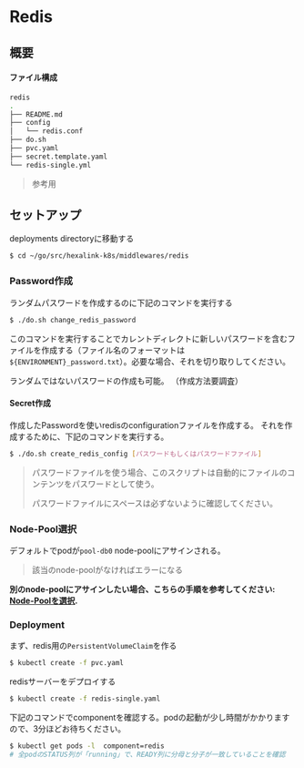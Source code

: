 # Redis

## 概要

#### ファイル構成

```bash
redis
.
├── README.md
├── config
│   └── redis.conf
├── do.sh
├── pvc.yaml
├── secret.template.yaml
└── redis-single.yml
```

> 参考用

## セットアップ

deployments directoryに移動する

```bash
$ cd ~/go/src/hexalink-k8s/middlewares/redis
```

### Password作成

ランダムパスワードを作成するのに下記のコマンドを実行する

```bash
$ ./do.sh change_redis_password
```

このコマンドを実行することでカレントディレクトに新しいパスワードを含むファイルを作成する（ファイル名のフォーマットは`${ENVIRONMENT}_password.txt`）。必要な場合、それを切り取りしてください。

ランダムではないパスワードの作成も可能。
（作成方法要調査）


#### Secret作成

作成したPasswordを使いredisのconfigurationファイルを作成する。 それを作成するために、下記のコマンドを実行する。

```bash
$ ./do.sh create_redis_config [パスワードもしくはパスワードファイル]
```

> パスワードファイルを使う場合、このスクリプトは自動的にファイルのコンテンツをパスワードとして使う。
> 
> パスワードファイルにスペースは必ずないように確認してください。


### Node-Pool選択

デフォルトでpodが`pool-db0` node-poolにアサインされる。
> 該当のnode-poolがなければエラーになる

**別のnode-poolにアサインしたい場合、こちらの手順を参考してください: [Node-Poolを選択](selecting_node-pool.md).**


### Deployment

まず、redis用の`PersistentVolumeClaim`を作る

```bash
$ kubectl create -f pvc.yaml
```

redisサーバーをデプロイする

```bash
$ kubectl create -f redis-single.yaml
```

下記のコマンドでcomponentを確認する。podの起動が少し時間がかかりますので、3分ほどお待ちください。

```bash
$ kubectl get pods -l  component=redis
# 全podのSTATUS列が「running」で、READY列に分母と分子が一致していることを確認
```